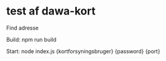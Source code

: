 # test af dawa-kort
Find adresse

Build: npm run build

Start: node index.js {kortforsyningsbruger} {password} {port}
